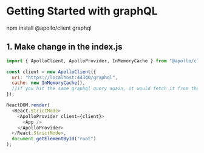# Getting Started with graphQL

npm install @apollo/client graphql

## 1. Make change in the index.js

```js
import { ApolloClient, ApolloProvider, InMemoryCache } from "@apollo/client";

const client = new ApolloClient({
  uri: "https://localhost:44340/graphql",
  cache: new InMemoryCache(),
  //if you hit the same graphql query again, it would fetch it from the in-memory cache.
});

ReactDOM.render(
  <React.StrictMode>
    <ApolloProvider client={client}>
      <App />
    </ApolloProvider>
  </React.StrictMode>,
  document.getElementById("root")
);
```
